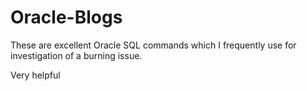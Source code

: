 # Oracle-Blogs

These are excellent Oracle SQL commands which I frequently use for investigation of a burning issue.

Very helpful

